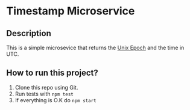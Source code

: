 # Timestamp Microservice

## Description

This is a simple microsevice that returns the [Unix Epoch](https://en.wikipedia.org/wiki/Unix_time) and the time in UTC.

## How to run this project?

1. Clone this repo using Git.
2. Run tests with `npm test`
3. If everything is O.K do `npm start`
